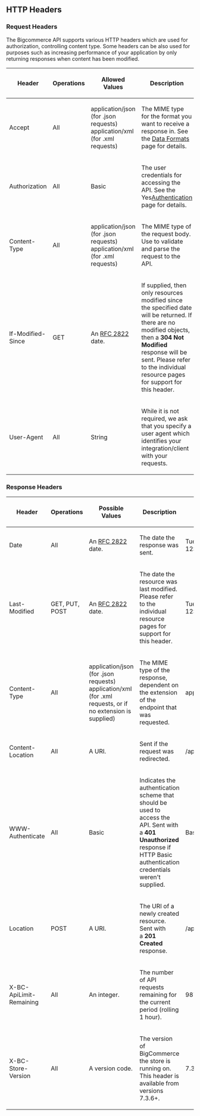 ## HTTP Headers

### Request Headers
The Bigcommerce API supports various HTTP headers which are used for authorization, controlling content type. Some headers can be also used for purposes such as increasing performance of your application by only returning responses when content has been modified.
<table class="table table-bordered"><thead><tr >
<th  data-column="0"><div ><p> Header </p></div></th>
<th  data-column="1"><div ><p> Operations </p></div></th>
<th  data-column="2"><div ><p> Allowed Values </p></div></th>
<th  data-column="3"><div ><p> Description </p></div></th>
<th  data-column="4"><div ><p> Required </p></div></th>
<th  data-column="5"><div ><p> Example </p></div></th>
</tr></thead><tbody>

<tr>
<td ><p> Accept <br class="atl-forced-newline"> </p></td>
<td ><p> All <br class="atl-forced-newline"> </p></td>
<td ><p> application/json (for .json requests) <br class="atl-forced-newline">
application/xml (for .xml requests) <br class="atl-forced-newline"> </p></td>
<td ><p> The MIME type for the format you want to receive a response in. See the <a href="/display/API/Data+Formats">Data Formats</a> page for details. <br class="atl-forced-newline"> </p></td>
<td ><p>&nbsp;</p></td>
<td ><p> application/xml <br class="atl-forced-newline"> </p></td>
</tr>
<tr>
<td ><p> Authorization <br class="atl-forced-newline"> </p></td>
<td ><p> All <br class="atl-forced-newline"> </p></td>
<td ><p> Basic <br class="atl-forced-newline"> </p></td>
<td ><p> The user credentials for accessing the API. See the Yes<a href="/display/API/Authentication">Authentication</a> page for details. <br class="atl-forced-newline"> </p></td>
<td ><p> &nbsp; Yes <br class="atl-forced-newline"> </p></td>
<td ><p> Basic&nbsp;YWRtaW46cGFzc3dvcmQ= <br class="atl-forced-newline"> </p></td>
</tr>
<tr>
<td ><p> Content-Type <br class="atl-forced-newline"> </p></td>
<td ><p> All <br class="atl-forced-newline"> </p></td>
<td ><p> application/json (for .json requests) <br class="atl-forced-newline">
application/xml (for .xml requests) <br class="atl-forced-newline"> </p></td>
<td ><p> The MIME type of the request body. Use to validate and parse the request to the API. </p></td>
<td ><p> &nbsp; Yes <br class="atl-forced-newline"> </p></td>
<td ><p> application/json </p></td>
</tr>
<tr>
<td ><p> If-Modified-Since </p></td>
<td ><p> GET <br class="atl-forced-newline"> </p></td>
<td ><p> An <a href="http://tools.ietf.org/html/rfc2822#section-3.3" class="external-link" rel="nofollow">RFC 2822</a> date. <br class="atl-forced-newline"> </p></td>
<td ><p> If supplied, then only resources modified since the specified date will be returned. If there are no modified objects, then a <strong>304 Not Modified</strong> response will be sent. Please refer to the individual resource pages for support for this header. </p></td>
<td ><p>&nbsp;</p></td>
<td ><p> Tue, 15 Nov 2011 12:45:26 GMT <br class="atl-forced-newline"> </p></td>
</tr>
<tr>
<td ><p> User-Agent </p></td>
<td ><p> All </p></td>
<td ><p> String </p></td>
<td ><p> While it is not required, we ask that you specify a user agent which identifies your integration/client with your requests. </p></td>
<td ><p>&nbsp;</p></td>
<td ><p>&nbsp;</p></td>
</tr>
</tbody></table>

### Response Headers

<table class="table table-bordered"><thead><tr >
<th  data-column="0"><div ><p> Header </p></div></th>
<th  data-column="1"><div ><p> Operations </p></div></th>
<th  data-column="2"><div ><p> Possible Values <br class="atl-forced-newline"> </p></div></th>
<th  data-column="3"><div ><p> Description </p></div></th>
<th  data-column="4"><div ><p> Example </p></div></th>
</tr></thead><tbody>

<tr>
<td ><p> Date <br class="atl-forced-newline"> </p></td>
<td ><p> All <br class="atl-forced-newline"> </p></td>
<td ><p> An <a href="http://tools.ietf.org/html/rfc2822#section-3.3" class="external-link" rel="nofollow">RFC 2822</a> date. <br class="atl-forced-newline"> </p></td>
<td ><p> The date the response was sent. <br class="atl-forced-newline"> </p></td>
<td ><p> Tue, 15 Nov 2011 12:45:26 GMT </p></td>
</tr>
<tr>
<td ><p> Last-Modified </p></td>
<td ><p> GET, PUT, POST </p></td>
<td ><p> An <a href="http://tools.ietf.org/html/rfc2822#section-3.3" class="external-link" rel="nofollow">RFC 2822</a> date. <br class="atl-forced-newline"> </p></td>
<td ><p> The date the resource was last modified. Please refer to the individual resource pages for support for this header. </p></td>
<td ><p> Tue, 15 Nov 2011 12:45:26 GMT </p></td>
</tr>
<tr>
<td ><p> Content-Type <br class="atl-forced-newline"> </p></td>
<td ><p> All <br class="atl-forced-newline"> </p></td>
<td ><p> application/json (for .json requests) <br class="atl-forced-newline">
application/xml (for .xml requests, or if no extension is supplied) </p></td>
<td ><p> The MIME type of the response, dependent on the extension of the endpoint that was requested. <br class="atl-forced-newline"> </p></td>
<td ><p> application/json </p></td>
</tr>
<tr>
<td ><p> Content-Location <br class="atl-forced-newline"> </p></td>
<td ><p> All <br class="atl-forced-newline"> </p></td>
<td ><p> A URI. <br class="atl-forced-newline"> </p></td>
<td ><p> Sent if the request was redirected. <br class="atl-forced-newline"> </p></td>
<td ><p> /api/v2/orders/5.json <br class="atl-forced-newline"> </p></td>
</tr>
<tr>
<td ><p> WWW-Authenticate <br class="atl-forced-newline"> </p></td>
<td ><p> All <br class="atl-forced-newline"> </p></td>
<td ><p> Basic <br class="atl-forced-newline"> </p></td>
<td ><p> Indicates the authentication scheme that should be used to access the API. Sent with a&nbsp;<strong>401 Unauthorized</strong> response if HTTP Basic authentication credentials weren't supplied. <br class="atl-forced-newline"> </p></td>
<td ><p> Basic <br class="atl-forced-newline"> </p></td>
</tr>
<tr>
<td ><p> Location <br class="atl-forced-newline"> </p></td>
<td ><p> POST <br class="atl-forced-newline"> </p></td>
<td ><p> A URI. <br class="atl-forced-newline"> </p></td>
<td ><p> The URI of a newly created resource. Sent with a&nbsp;<strong>201 Created</strong> response. <br class="atl-forced-newline"> </p></td>
<td ><p> /api/v2/products/7 <br class="atl-forced-newline"> </p></td>
</tr>
<tr>
<td ><p> X-BC-ApiLimit-Remaining <br class="atl-forced-newline"> </p></td>
<td ><p> All <br class="atl-forced-newline"> </p></td>
<td ><p> An integer. <br class="atl-forced-newline"> </p></td>
<td ><p> The number of API requests remaining for the current period (rolling 1 hour). <br class="atl-forced-newline"> </p></td>
<td ><p> 987 <br class="atl-forced-newline"> </p></td>
</tr>
<tr>
<td ><p> X-BC-Store-Version<br class="atl-forced-newline"> </p></td>
<td ><p> All<br class="atl-forced-newline"> </p></td>
<td ><p> A version code.<br class="atl-forced-newline"> </p></td>
<td ><p> The version of BigCommerce the store is running on. This header is available from versions 7.3.6+.<br class="atl-forced-newline"> </p></td>
<td ><p> 7.3.6<br class="atl-forced-newline"> </p></td>
</tr>
</tbody></table>

